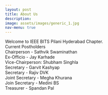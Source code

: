 ```yaml
---
layout: post
title: About Us
description: 
image: assets/images/generic_1.jpg
nav-menu: true
---
```


Welcome to IEEE BITS Pilani Hyderabad Chapter. <br />
Current Postholders <br />
Chairperson - Sathvik Swaminathan <br />
Ex-Officio - Jay Karhade<br />
Vice-Chairperson: Shubham Singhla<br />
Secretary - Garvit Kashyap<br />
Secretary - Rajiv DVK<br />
Joint Secretary - Megha Khurana<br />
Join Secretary - Medini BS<br />
Treasurer - Spandan Pal<br />
